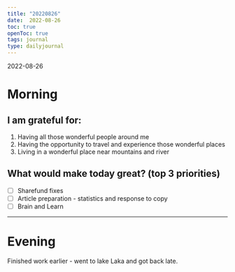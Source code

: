 ```yaml
---
title: "20220826"
date:  2022-08-26
toc: true
openToc: true
tags: journal
type: dailyjournal
---
```


 2022-08-26
# Morning
## I am grateful for:
1. Having all those wonderful people around me
2. Having the opportunity to travel and experience those wonderful places 
3. Living in a wonderful place near mountains and river

## What would make today great? (top 3 priorities)
- [ ] Sharefund fixes
- [ ] Article preparation - statistics and response to copy 
- [ ] Brain and Learn 

---
# Evening
Finished work earlier - went to lake Laka and got back late.